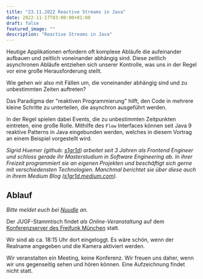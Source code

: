 ```yaml
---
title: "23.11.2022 Reactive Streams in Java"
date: 2022-11-17T03:00:00+01:00
draft: false
featured_image: ""
description: "Reactive Streams in Java"
---
```


Heutige Applikationen erfordern oft komplexe Abläufe die aufeinander aufbauen und zeitlich voneinander abhängig sind. Diese zeitlich asynchronen Abläufe entziehen sich unserer Kontrolle, was uns in der Regel vor eine große Herausforderung stellt. 

Wie gehen wir also mit Fällen um, die voneinander abhängig sind und zu unbestimmten Zeiten auftreten? 

Das Paradigma der "reaktiven Programmierung" hilft, den Code in mehrere kleine Schritte zu unterteilen, die asynchron ausgeführt werden. 

In der Regel spielen dabei Events, die zu unbestimmten Zeitpunkten eintreten, eine große Rolle. 
Mithilfe des `Flow` Interfaces können seit Java 9 reaktive Patterns in Java eingebunden werden, welches in diesem Vortrag an einem Beispiel vorgestellt wird.

_Sigrid Huemer (github: [s1gr1d](https://github.com/s1gr1d)) arbeitet seit 3 Jahren als Frontend Engineer und schloss gerade ihr Masterstudium in Software Engineering ab. In ihrer Freizeit programmiert sie an eigenen Projekten und beschäftigt sich gerne mit verschiedensten Technologien. Manchmal berichtet sie über diese auch in ihrem Medium Blog ([s1gr1d.medium.com](s1gr1d.medium.com))._

## Ablauf 

_Bitte meldet euch bei [Nuudle]() an._

Der JUGF-Stammtisch findet _als Online-Veranstaltung_ auf dem [Konferenzserver des Freifunk München](https://meet.ffmuc.net/jugfmeeting) statt.

Wir sind ab ca. 18:15 Uhr dort eingeloggt. Es wäre schön, wenn der Realname angegeben und die Kamera aktiviert werden.

Wir veranstalten ein Meeting, keine Konferenz. Wir freuen uns daher, wenn wir uns gegenseitig sehen und hören können.
Eine Aufzeichnung findet nicht statt.